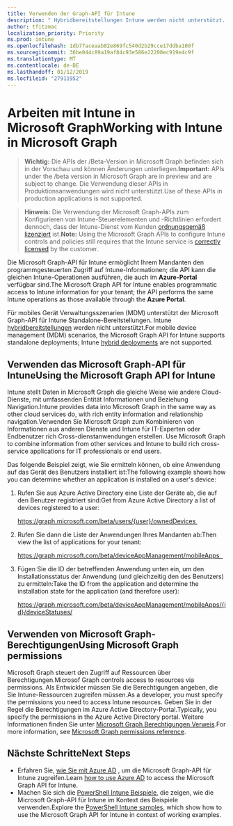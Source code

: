 ```yaml
---
title: Verwenden der Graph-API für Intune
description: " Hybridbereitstellungen Intune werden nicht unterstützt. "
author: tfitzmac
localization_priority: Priority
ms.prod: intune
ms.openlocfilehash: 1db77aceaab82e869fc540d2b29cce17ddba100f
ms.sourcegitcommit: 36be044c89a19af84c93e586e22200ec919e4c9f
ms.translationtype: MT
ms.contentlocale: de-DE
ms.lasthandoff: 01/12/2019
ms.locfileid: "27911952"
---
```

# <a name="working-with-intune-in-microsoft-graph"></a><span data-ttu-id="57a87-103">Arbeiten mit Intune in Microsoft Graph</span><span class="sxs-lookup"><span data-stu-id="57a87-103">Working with Intune in Microsoft Graph</span></span>  

> <span data-ttu-id="57a87-104">**Wichtig:** Die APIs der /Beta-Version in Microsoft Graph befinden sich in der Vorschau und können Änderungen unterliegen.</span><span class="sxs-lookup"><span data-stu-id="57a87-104">**Important:** APIs under the /beta version in Microsoft Graph are in preview and are subject to change.</span></span> <span data-ttu-id="57a87-105">Die Verwendung dieser APIs in Produktionsanwendungen wird nicht unterstützt.</span><span class="sxs-lookup"><span data-stu-id="57a87-105">Use of these APIs in production applications is not supported.</span></span>

> <span data-ttu-id="57a87-106">**Hinweis:** Die Verwendung der Microsoft Graph-APIs zum Konfigurieren von Intune-Steuerelementen und -Richtlinien erfordert dennoch, dass der Intune-Dienst vom Kunden [ordnungsgemäß lizenziert](https://www.microsoft.com/en-us/cloud-platform/microsoft-intune-pricing) ist.</span><span class="sxs-lookup"><span data-stu-id="57a87-106">**Note:** Using the Microsoft Graph APIs to configure Intune controls and policies still requires that the Intune service is [correctly licensed](https://www.microsoft.com/en-us/cloud-platform/microsoft-intune-pricing) by the customer.</span></span>

<span data-ttu-id="57a87-107">Die Microsoft Graph-API für Intune ermöglicht Ihrem Mandanten den programmgesteuerten Zugriff auf Intune-Informationen; die API kann die gleichen Intune-Operationen ausführen, die auch im **Azure-Portal** verfügbar sind.</span><span class="sxs-lookup"><span data-stu-id="57a87-107">The Microsoft Graph API for Intune enables programmatic access to Intune information for your tenant; the API performs the same Intune operations as those available through the **Azure Portal**.</span></span>  

<span data-ttu-id="57a87-108">Für mobiles Gerät Verwaltungsszenarien (MDM) unterstützt der Microsoft Graph-API für Intune Standalone-Bereitstellungen. Intune [hybridbereitstellungen](https://docs.microsoft.com/en-us/sccm/mdm/understand/choose-between-standalone-intune-and-hybrid-mobile-device-management) werden nicht unterstützt.</span><span class="sxs-lookup"><span data-stu-id="57a87-108">For mobile device management (MDM) scenarios, the Microsoft Graph API for Intune supports standalone deployments; Intune [hybrid deployments](https://docs.microsoft.com/en-us/sccm/mdm/understand/choose-between-standalone-intune-and-hybrid-mobile-device-management) are not supported.</span></span> 

## <a name="using-the-microsoft-graph-api-for-intune"></a><span data-ttu-id="57a87-109">Verwenden das Microsoft Graph-API für Intune</span><span class="sxs-lookup"><span data-stu-id="57a87-109">Using the Microsoft Graph API for Intune</span></span>

<span data-ttu-id="57a87-110">Intune stellt Daten in Microsoft Graph die gleiche Weise wie andere Cloud-Dienste, mit umfassenden Entität Informationen und Beziehung Navigation.</span><span class="sxs-lookup"><span data-stu-id="57a87-110">Intune provides data into Microsoft Graph in the same way as other cloud services do, with rich entity information and relationship navigation.</span></span><span data-ttu-id="57a87-111">Verwenden Sie Microsoft Graph zum Kombinieren von Informationen aus anderen Dienste und Intune für IT-Experten oder Endbenutzer rich Cross-dienstanwendungen erstellen.</span><span class="sxs-lookup"><span data-stu-id="57a87-111"> Use Microsoft Graph to combine information from other services and Intune to build rich cross-service applications for IT professionals or end users.</span></span>     

<span data-ttu-id="57a87-112">Das folgende Beispiel zeigt, wie Sie ermitteln können, ob eine Anwendung auf das Gerät des Benutzers installiert ist:</span><span class="sxs-lookup"><span data-stu-id="57a87-112">The following example shows how you can determine whether an application is installed on a user's device:</span></span> 

1. <span data-ttu-id="57a87-113">Rufen Sie aus Azure Active Directory eine Liste der Geräte ab, die auf den Benutzer registriert sind:</span><span class="sxs-lookup"><span data-stu-id="57a87-113">Get from Azure Active Directory a list of devices registered to a user:</span></span> 

    https://graph.microsoft.com/beta/users/{user}/ownedDevices 

2. <span data-ttu-id="57a87-114">Rufen Sie dann die Liste der Anwendungen Ihres Mandanten ab:</span><span class="sxs-lookup"><span data-stu-id="57a87-114">Then view the list of applications for your tenant:</span></span> 

    https://graph.microsoft.com/beta/deviceAppManagement/mobileApps  

3. <span data-ttu-id="57a87-115">Fügen Sie die ID der betreffenden Anwendung unten ein, um den Installationsstatus der Anwendung (und gleichzeitig den des Benutzers) zu ermitteln:</span><span class="sxs-lookup"><span data-stu-id="57a87-115">Take the ID from the application and determine the installation state for the application (and therefore user):</span></span>

    https://graph.microsoft.com/beta/deviceAppManagement/mobileApps/{id}/deviceStatuses/


## <a name="using-microsoft-graph-permissions"></a><span data-ttu-id="57a87-116">Verwenden von Microsoft Graph-Berechtigungen</span><span class="sxs-lookup"><span data-stu-id="57a87-116">Using Microsoft Graph permissions</span></span>

<span data-ttu-id="57a87-117">Microsoft Graph steuert den Zugriff auf Ressourcen über Berechtigungen.</span><span class="sxs-lookup"><span data-stu-id="57a87-117">Microsof Graph controls access to resources via permissions.</span></span> <span data-ttu-id="57a87-118">Als Entwickler müssen Sie die Berechtigungen angeben, die Sie Intune-Ressourcen zugreifen müssen.</span><span class="sxs-lookup"><span data-stu-id="57a87-118">As a developer, you must specify the permissions you need to access Intune resources.</span></span> <span data-ttu-id="57a87-119">Geben Sie in der Regel die Berechtigungen im Azure Active Directory-Portal.</span><span class="sxs-lookup"><span data-stu-id="57a87-119">Typically, you specify the permissions in the Azure Active Directory portal.</span></span> <span data-ttu-id="57a87-120">Weitere Informationen finden Sie unter [Microsoft Graph Berechtigungen Verweis](https://docs.microsoft.com/en-us/graph/permissions-reference).</span><span class="sxs-lookup"><span data-stu-id="57a87-120">For more information, see [Microsoft Graph permissions reference](https://docs.microsoft.com/en-us/graph/permissions-reference).</span></span>

## <a name="next-steps"></a><span data-ttu-id="57a87-121">Nächste Schritte</span><span class="sxs-lookup"><span data-stu-id="57a87-121">Next Steps</span></span>

- <span data-ttu-id="57a87-122">Erfahren Sie, [wie Sie mit Azure AD](https://docs.microsoft.com/en-us/intune/intune-graph-apis) , um die Microsoft Graph-API für Intune zugreifen.</span><span class="sxs-lookup"><span data-stu-id="57a87-122">Learn [how to use Azure AD](https://docs.microsoft.com/en-us/intune/intune-graph-apis) to access the Microsoft Graph API for Intune.</span></span>  
- <span data-ttu-id="57a87-123">Machen Sie sich die [PowerShell Intune Beispiele](https://github.com/microsoftgraph/powershell-intune-samples), die zeigen, wie die Microsoft Graph-API für Intune im Kontext des Beispiele verwenden.</span><span class="sxs-lookup"><span data-stu-id="57a87-123">Explore the [PowerShell Intune samples](https://github.com/microsoftgraph/powershell-intune-samples), which show how to use the Microsoft Graph API for Intune in context of working examples.</span></span>

